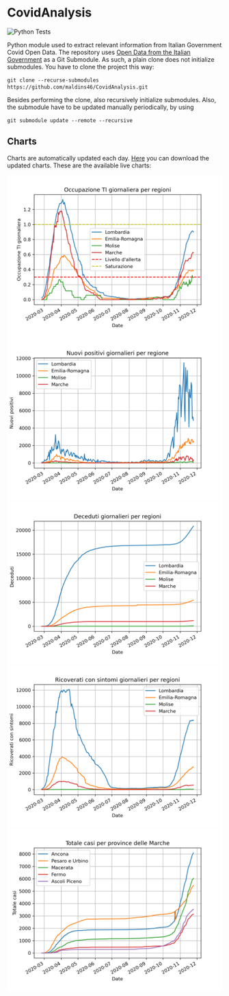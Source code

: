 # CovidAnalysis
![Python Tests](https://github.com/maldins46/CovidAnalysis/workflows/Python%20Tests/badge.svg)

Python module used to extract relevant information from Italian Government Covid Open Data. The repository uses [Open Data from the Italian Government](https://github.com/pcm-dpc/COVID-19) as a Git Submodule. As such, a plain clone does not initialize submodules. You have to clone the project this way:

```
git clone --recurse-submodules https://github.com/maldins46/CovidAnalysis.git 
```
Besides performing the clone, also recursively initialize submodules. Also, the submodule have to be updated manually periodically, by using

```
git submodule update --remote --recursive
```

## Charts
Charts are automatically updated each day. [Here](https://github.com/maldins46/CovidAnalysis/releases/latest) you can download the updated charts. These are the available live charts:

![Occupazione TI per regioni](./docs/ti_per_regioni.png)
![Positivi per regioni](./docs/positivi_per_regioni.png)
![Deceduti per regioni](./docs/deceduti_per_regioni.png)
![Ricoverati con sintomi per regioni](./docs/ricoverati_con_sintomi_per_regioni.png)
![Deceduti per regioni](./docs/totale_casi_per_province_marche.png)

